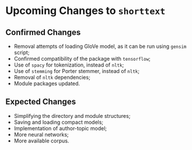 Upcoming Changes to `shorttext`
===============================

Confirmed Changes
-----------------

* Removal attempts of loading GloVe model, as it can be run using `gensim` script;
* Confirmed compatibility of the package with `tensorflow`;
* Use of `spacy` for tokenization, instead of `nltk`;
* Use of `stemming` for Porter stemmer, instead of `nltk`;
* Removal of `nltk` dependencies;
* Module packages updated.
 
Expected Changes
----------------

* Simplifying the directory and module structures;
* Saving and loading compact models;
* Implementation of author-topic model;
* More neural networks;
* More available corpus.